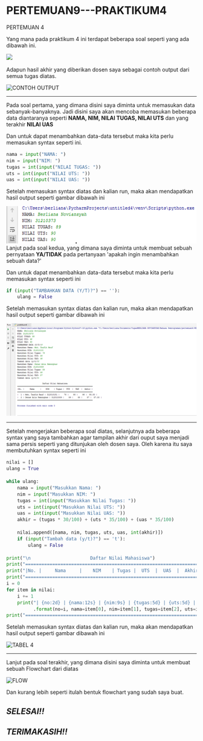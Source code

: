 # PERTEMUAN9---PRAKTIKUM4
PERTEMUAN 4

Yang mana pada praktikum 4 ini terdapat beberapa soal seperti yang ada dibawah ini.

![](https://user-images.githubusercontent.com/72906579/100109596-9554b880-2e9e-11eb-87ef-13cdf5daede4.png)

Adapun hasil akhir yang diberikan dosen saya sebagai contoh output dari semua tugas diatas.

![CONTOH OUTPUT](https://user-images.githubusercontent.com/72906579/100117156-1912a300-2ea7-11eb-975f-860fa89d783d.png)
_________________________________________________________________________________________________
Pada soal pertama, yang dimana disini saya diminta untuk memasukan data sebanyak-banyaknya. Jadi disini saya akan mencoba memasukan beberapa data diantaranya seperti **NAMA, NIM, NILAI TUGAS, NILAI UTS** dan yang terakhir **NILAI UAS**

Dan untuk dapat menambahkan data-data tersebut maka kita perlu memasukan syntax seperti ini.

```python
nama = input("NAMA: ")
nim = input("NIM: ")
tugas = int(input("NILAI TUGAS: "))
uts = int(input("NILAI UTS: "))
uas = int(input("NILAI UAS: "))
```

Setelah memasukan syntax diatas dan kalian run, maka akan mendapatkan hasil output seperti gambar dibawah ini

![praktikum](foto92/hasil1.PNG)<br>
Lanjut pada soal kedua, yang dimana saya diminta untuk membuat sebuah pernyataan **YA/TIDAK** pada pertanyaan 'apakah ingin menambahkan sebuah data?'

Dan untuk dapat menambahkan data-data tersebut maka kita perlu memasukan syntax seperti ini

```python
if (input("TAMBAHKAN DATA (Y/T)?") == ''):
    ulang = False
```

Setelah memasukan syntax diatas dan kalian run, maka akan mendapatkan hasil output seperti gambar dibawah ini

![praktikum4](foto92/hasil92.PNG)<br>
________________________________________________________________________________________________________________________________________

Setelah mengerjakan beberapa soal diatas, selanjutnya ada beberapa syntax yang saya tambahkan agar tampilan akhir dari ouput saya menjadi sama persis seperti yang ditunjukan oleh dosen saya. Oleh karena itu saya membutuhkan syntax seperti ini

```python
nilai = []
ulang = True

while ulang:
    nama = input("Masukkan Nama: ")
    nim = input("Masukkan NIM: ")
    tugas = int(input("Masukkan Nilai Tugas: "))
    uts = int(input("Masukkan Nilai UTS: "))
    uas = int(input("Masukkan Nilai UAS: "))
    akhir = (tugas * 30/100) + (uts * 35/100) + (uas * 35/100)

    nilai.append([nama, nim, tugas, uts, uas, int(akhir)])
    if (input("Tambah data (y/t)?") == 't'):
        ulang = False

print("\n                      Daftar Nilai Mahasiswa")
print("==================================================================")
print("|No. |     Nama     |    NIM    | Tugas |  UTS  |  UAS  |  Akhir |")
print("==================================================================")
i = 0
for item in nilai:
    i += 1
    print("| {no:2d} | {nama:12s} | {nim:9s} | {tugas:5d} | {uts:5d} | {uas:5d} | {akhir:6.2f} |"
          .format(no=i, nama=item[0], nim=item[1], tugas=item[2], uts=item[3], uas=item[4], akhir=item[5]))
print("==================================================================")
```

Setelah memasukan syntax diatas dan kalian run, maka akan mendapatkan hasil output seperti gambar dibawah ini

![TABEL 4](https://user-images.githubusercontent.com/72906579/100140013-ee364800-2ec2-11eb-97c8-97575e89fdd5.jpeg)

____________________________________________________________________________________________________________________________________________
Lanjut pada soal terakhir, yang dimana disini saya diminta untuk membuat sebuah Flowchart dari diatas

![FLOW](https://user-images.githubusercontent.com/72906579/100180603-15b10300-2f0b-11eb-9792-99324e3c9be6.png)

Dan kurang lebih seperti itulah bentuk flowchart yang sudah saya buat.

## *****************SELESAI!!***************** ##
## ***************TERIMAKASIH!!*************** ##
